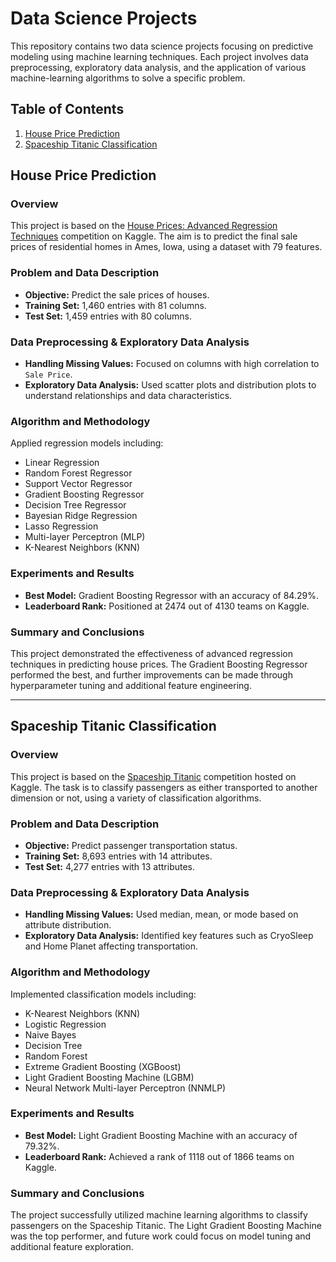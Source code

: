 # Data Science Projects

This repository contains two data science projects focusing on predictive modeling using machine learning techniques. Each project involves data preprocessing, exploratory data analysis, and the application of various machine-learning algorithms to solve a specific problem.

## Table of Contents

1. [House Price Prediction](#house-price-prediction)
2. [Spaceship Titanic Classification](#spaceship-titanic-classification)

## House Price Prediction

### Overview

This project is based on the [House Prices: Advanced Regression Techniques](https://www.kaggle.com/competitions/house-prices-advanced-regression-techniques/overview) competition on Kaggle. The aim is to predict the final sale prices of residential homes in Ames, Iowa, using a dataset with 79 features.

### Problem and Data Description

- **Objective:** Predict the sale prices of houses.
- **Training Set:** 1,460 entries with 81 columns.
- **Test Set:** 1,459 entries with 80 columns.

### Data Preprocessing & Exploratory Data Analysis

- **Handling Missing Values:** Focused on columns with high correlation to `Sale Price`.
- **Exploratory Data Analysis:** Used scatter plots and distribution plots to understand relationships and data characteristics.

### Algorithm and Methodology

Applied regression models including:

- Linear Regression
- Random Forest Regressor
- Support Vector Regressor
- Gradient Boosting Regressor
- Decision Tree Regressor
- Bayesian Ridge Regression
- Lasso Regression
- Multi-layer Perceptron (MLP)
- K-Nearest Neighbors (KNN)

### Experiments and Results

- **Best Model:** Gradient Boosting Regressor with an accuracy of 84.29%.
- **Leaderboard Rank:** Positioned at 2474 out of 4130 teams on Kaggle.

### Summary and Conclusions

This project demonstrated the effectiveness of advanced regression techniques in predicting house prices. The Gradient Boosting Regressor performed the best, and further improvements can be made through hyperparameter tuning and additional feature engineering.

---

## Spaceship Titanic Classification

### Overview

This project is based on the [Spaceship Titanic](https://www.kaggle.com/competitions/spaceship-titanic/rules) competition hosted on Kaggle. The task is to classify passengers as either transported to another dimension or not, using a variety of classification algorithms.

### Problem and Data Description

- **Objective:** Predict passenger transportation status.
- **Training Set:** 8,693 entries with 14 attributes.
- **Test Set:** 4,277 entries with 13 attributes.

### Data Preprocessing & Exploratory Data Analysis

- **Handling Missing Values:** Used median, mean, or mode based on attribute distribution.
- **Exploratory Data Analysis:** Identified key features such as CryoSleep and Home Planet affecting transportation.

### Algorithm and Methodology

Implemented classification models including:

- K-Nearest Neighbors (KNN)
- Logistic Regression
- Naive Bayes
- Decision Tree
- Random Forest
- Extreme Gradient Boosting (XGBoost)
- Light Gradient Boosting Machine (LGBM)
- Neural Network Multi-layer Perceptron (NNMLP)

### Experiments and Results

- **Best Model:** Light Gradient Boosting Machine with an accuracy of 79.32%.
- **Leaderboard Rank:** Achieved a rank of 1118 out of 1866 teams on Kaggle.

### Summary and Conclusions

The project successfully utilized machine learning algorithms to classify passengers on the Spaceship Titanic. The Light Gradient Boosting Machine was the top performer, and future work could focus on model tuning and additional feature exploration.


